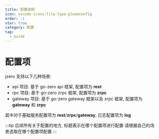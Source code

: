 ```yaml
---
title: 配置说明
icon: vscode-icons:file-type-gleamconfig
order: -1
star: true
category: 配置
tag:
  - Guide
---
```


# 配置项

jzero 支持以下几种场景:

* api 项目: 基于 go-zero api 框架, 配置项为 **rest**
* rpc 项目: 基于 go-zero zrpc 框架, 配置项为 **zrpc**
* gateway 项目: 基于 go-zero gateway 框架以及 zrpc 框架, 配置项为 **gateway** 和 **zrpc**

其中对于基础服务配置项为 **rest**/**zrpc**/**gateway**, 日志配置项为 **log**

:::tip
后续所有关于配置的地方, 标题表示在哪个配置项进行配置
请根据自己的场景选取在哪个配置项配置
:::